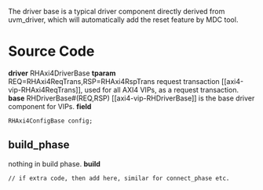 The driver base is a typical driver component directly derived from uvm_driver, which will automatically add the reset feature by MDC tool.

# Source Code
**driver** RHAxi4DriverBase
**tparam** REQ=RHAxi4ReqTrans,RSP=RHAxi4RspTrans
request transaction [[axi4-vip-RHAxi4ReqTrans]], used for all AXI4 VIPs, as a request transaction. 
**base** RHDriverBase#(REQ,RSP)
[[axi4-vip-RHDriverBase]] is the base driver component for VIPs.
**field**
```
RHAxi4ConfigBase config;
```

## build_phase
nothing in build phase.
**build**
```
// if extra code, then add here, similar for connect_phase etc.
```

